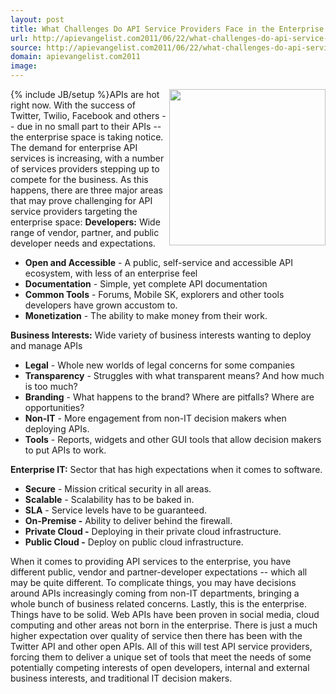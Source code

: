 ```yaml
---
layout: post
title: What Challenges Do API Service Providers Face in the Enterprise Space
url: http://apievangelist.com2011/06/22/what-challenges-do-api-service-providers-face-in-the-enterprise-space/
source: http://apievangelist.com2011/06/22/what-challenges-do-api-service-providers-face-in-the-enterprise-space/
domain: apievangelist.com2011
image: 
---
```

{% include JB/setup %}<img src="http://kinlane-productions.s3.amazonaws.com/api-evangelist/enterprise.jpg"  width="250" align="right" />APIs are hot right now. With the success of Twitter, Twilio, Facebook and others -- due in no small part to their APIs -- the enterprise space is taking notice. The demand for enterprise API services is increasing, with a number of services providers stepping up to compete for the business. As this happens, there are three major areas that may prove challenging for API service providers targeting the enterprise space:
<strong>Developers:</strong> Wide range of vendor, partner, and public developer needs and expectations.
<ul>
     <li>
          <strong>Open and Accessible</strong> - A public, self-service and accessible API ecosystem, with less of an enterprise feel
     </li>
     <li>
          <strong>Documentation</strong> - Simple, yet complete API documentation
     </li>
     <li>
          <strong>Common Tools</strong> - Forums, Mobile SK, explorers and other tools developers have grown accustom to.
     </li>
     <li>
          <strong>Monetization</strong> - The ability to make money from their work.
     </li>
</ul><strong>Business Interests:</strong> Wide variety of business interests wanting to deploy and manage APIs
<ul>
     <li>
          <strong>Legal</strong> - Whole new worlds of legal concerns for some companies
     </li>
     <li>
          <strong>Transparency</strong> - Struggles with what transparent means? And how much is too much?
     </li>
     <li>
          <strong>Branding</strong> - What happens to the brand? Where are pitfalls? Where are opportunities?
     </li>
     <li>
          <strong>Non-IT</strong> - More engagement from non-IT decision makers when deploying APIs.
     </li>
     <li>
          <strong>Tools</strong> - Reports, widgets and other GUI tools that allow decision makers to put APIs to work.
     </li>
</ul><strong>Enterprise IT:</strong> Sector that has high expectations when it comes to software.
<ul>
     <li>
          <strong>Secure</strong> - Mission critical security in all areas.
     </li>
     <li>
          <strong>Scalable</strong> - Scalability has to be baked in.
     </li>
     <li>
          <strong>SLA</strong> - Service levels have to be guaranteed.
     </li>
     <li>
          <strong>On-Premise -</strong> Ability to deliver behind the firewall.
     </li>
     <li>
          <strong>Private Cloud -</strong> Deploying in their private cloud infrastructure.
     </li>
     <li>
          <strong>Public Cloud -</strong> Deploy on public cloud infrastructure.
     </li>
</ul>When it comes to providing API services to the enterprise, you have different public, vendor and partner-developer expectations -- which all may be quite different. To complicate things, you may have decisions around APIs increasingly coming from non-IT departments, bringing a whole bunch of business related concerns.
Lastly, this is the enterprise. Things have to be solid. Web APIs have been proven in social media, cloud computing and other areas not born in the enterprise. There is just a much higher expectation over quality of service then there has been with the Twitter API and other open APIs.
All of this will test API service providers, forcing them to deliver a unique set of tools that meet the needs of some potentially competing interests of open developers, internal and external business interests, and traditional IT decision makers.
